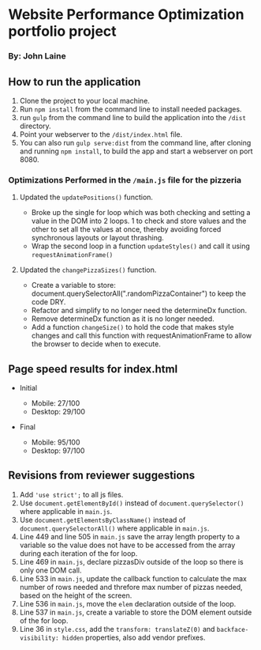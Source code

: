 # Website Performance Optimization portfolio project
### By: John Laine


## How to run the application

1. Clone the project to your local machine.
2. Run `npm install` from the command line to install needed packages.
3. run `gulp` from the command line to build the application into the `/dist` directory.
4. Point your webserver to the `/dist/index.html` file.
5. You can also run `gulp serve:dist` from the command line, after cloning and running `npm install`, to build the app and start a webserver on port 8080.



### Optimizations Performed in the `/main.js` file for the pizzeria

1. Updated the `updatePositions()` function. 
   * Broke up the single for loop which was both checking and setting a value in the 
DOM into 2 loops. 1 to check and store values and the other to set all the values
at once, thereby avoiding forced synchronous layouts or layout thrashing.
   * Wrap the second loop in a function `updateStyles()` and call it using `requestAnimationFrame()`

2. Updated the  `changePizzaSizes()` function.
   * Create a variable to store: document.querySelectorAll(".randomPizzaContainer")
to keep the code DRY.
   * Refactor and simplify to no longer need the determineDx function.
   * Remove determineDx function as it is no longer needed.
   * Add a function `changeSize()` to hold the code that makes style changes and call this function with requestAnimationFrame to allow the browser to decide when to execute.

## Page speed results for index.html
* Initial
  * Mobile: 27/100
  * Desktop: 29/100

* Final
  * Mobile: 95/100
  * Desktop: 97/100

## Revisions from reviewer suggestions
1. Add `'use strict';` to all js files.
2. Use `document.getElementById()` instead of `document.querySelector()` where applicable in `main.js`.
3. Use `document.getElementsByClassName()` instead of `document.querySelectorAll()` where applicable in `main.js`.
4. Line 449 and line 505 in `main.js` save the array length property to a variable so the value does not have to be accessed from the array during each iteration of the for loop.
5. Line 469 in `main.js`, declare pizzasDiv outside of the loop so there is only one DOM call.
6. Line 533 in `main.js`, update the callback function to calculate the max number of rows needed and threfore max number of pizzas needed, based on the height of the screen.
7. Line 536 in `main.js`, move the `elem` declaration outside of the loop.
8. Line 537 in `main.js`, create a variable to store the DOM element outside of the for loop.
9. Line 36 in `style.css`, add the `transform: translateZ(0)` and `backface-visibility: hidden` properties, also add vendor prefixes.
